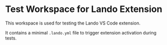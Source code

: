 # Test Workspace for Lando Extension

This workspace is used for testing the Lando VS Code extension.

It contains a minimal `.lando.yml` file to trigger extension activation during tests. 